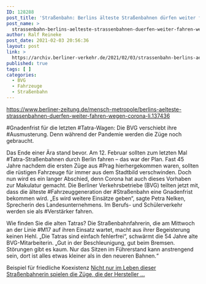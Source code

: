 ```yaml
---
ID: 128288
post_title: 'Straßenbahn: Berlins älteste Straßenbahnen dürfen weiter fahren – wegen Corona Gnadenfrist für die letzten Tatra-Wagen aus Berliner Zeitung'
post_name: >
  strassenbahn-berlins-aelteste-strassenbahnen-duerfen-weiter-fahren-wegen-corona-gnadenfrist-fuer-die-letzten-tatra-wagen-aus-berliner-zeitung
author: Ralf Reineke
post_date: 2021-02-03 20:56:36
layout: post
link: >
  https://archiv.berliner-verkehr.de/2021/02/03/strassenbahn-berlins-aelteste-strassenbahnen-duerfen-weiter-fahren-wegen-corona-gnadenfrist-fuer-die-letzten-tatra-wagen-aus-berliner-zeitung/
published: true
tags: [ ]
categories:
  - BVG
  - Fahrzeuge
  - Straßenbahn
---
```

https://www.berliner-zeitung.de/mensch-metropole/berlins-aelteste-strassenbahnen-duerfen-weiter-fahren-wegen-corona-li.137436

#Gnadenfrist für die letzten #Tatra-Wagen: Die BVG verschiebt ihre #Ausmusterung. Denn während der Pandemie werden die Züge noch gebraucht.

Das Ende einer Ära stand bevor. Am 12. Februar sollten zum letzten Mal #Tatra-Straßenbahnen durch Berlin fahren – das war der Plan. Fast 45 Jahre nachdem die ersten Züge aus #Prag hierhergekommen waren, sollten die rüstigen Fahrzeuge für immer aus dem Stadtbild verschwinden. Doch nun wird es ein langer Abschied, denn Corona hat auch dieses Vorhaben zur Makulatur gemacht. Die Berliner Verkehrsbetriebe (BVG) teilten jetzt mit, dass die älteste #Fahrzeuggeneration der #Straßenbahn eine Gnadenfrist bekommen wird. „Es wird weitere Einsätze geben“, sagte Petra Nelken, Sprecherin des Landesunternehmens. Im Berufs- und Schülerverkehr werden sie als #Verstärker fahren.

Wie finden Sie die alten Tatras? Die Straßenbahnfahrerin, die am Mittwoch an der Linie #M17 auf ihren Einsatz wartet, macht aus ihrer Begeisterung keinen Hehl. „Die Tatras sind einfach fehlerfrei“, schwärmt die 54 Jahre alte BVG-Mitarbeiterin. „Gut in der Beschleunigung, gut beim Bremsen. Störungen gibt es kaum. Nur das Sitzen im Führerstand kann anstrengend sein, dort ist alles etwas kleiner als in den neueren Bahnen.“

Beispiel für friedliche Koexistenz
<a href="https://www.berliner-zeitung.de/mensch-metropole/berlins-aelteste-strassenbahnen-duerfen-weiter-fahren-wegen-corona-li.137436">Nicht nur im Leben dieser Straßenbahnerin spielen die Züge, die der Hersteller ...</a>